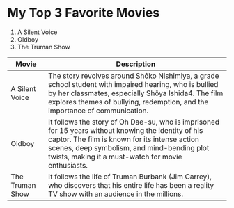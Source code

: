 # My Top 3 Favorite Movies
1. A Silent Voice
2. Oldboy
3. The Truman Show

| Movie | Description |
| ------------ | ------------------------------ |
| A Silent Voice | The story revolves around Shôko Nishimiya, a grade school student with impaired hearing, who is bullied by her classmates, especially Shôya Ishida4. The film explores themes of bullying, redemption, and the importance of communication. |
| Oldboy | It follows the story of Oh Dae-su, who is imprisoned for 15 years without knowing the identity of his captor. The film is known for its intense action scenes, deep symbolism, and mind-bending plot twists, making it a must-watch for movie enthusiasts. |
| The Truman Show | It follows the life of Truman Burbank (Jim Carrey), who discovers that his entire life has been a reality TV show with an audience in the millions. |
